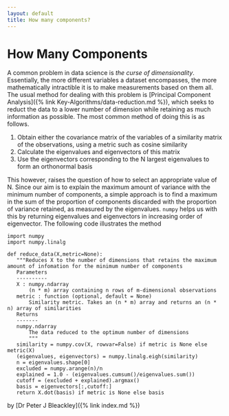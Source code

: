 ```yaml
---
layout: default
title: How many components?
---
```


# How Many Components


A common problem in data science is *the curse of dimensionality*. Essentially, the more different variables a dataset encompasses, the more mathematically intractible it is to make measurements based on them all. The usual method for dealing with this problem is [Principal Component Analysis]({% link Key-Algorithms/data-reduction.md %}), which seeks to reduct the data to a lower number of dimension while retaining as much information as possible. The most common method of doing this is as follows.

1. Obtain either the covariance matrix of the variables of a similarity matrix of the observations, using a metric such as cosine similarity
2. Calculate the eigenvalues and eigenvectors of this matrix
3. Use the eigenvectors corresponding to the N largest eigenvalues to form an orthonormal basis

This however, raises the question of how to select an appropriate value of N. Since our aim is to explain the maximum amount of variance with the minimum number of components, a simple approach is to find a maximum in the sum of the proportion of components discarded with the proportion of variance retained, as measured by the eigenvalues. `numpy` helps us with this by returning eigenvalues and eigenvectors in increasing order of eigenvector. The following code illustrates the method

    import numpy
    import numpy.linalg
    
    def reduce_data(X,metric=None):
       """Reduces X to the number of dimensions that retains the maximum amount of infomation for the minimum number of components
       Parameters
       ----------
       X : numpy.ndarray
           (n * m) array containing n rows of m-dimensional observations
       metric : function (optional, default = None)
           Similarity metric. Takes an (n * m) array and returns an (n * n) array of similarities
       Returns
       -------
       numpy.ndarray
           The data reduced to the optimum number of dimensions
           """
       similarity = numpy.cov(X, rowvar=False) if metric is None else metric(X)
       (eigenvalues, eigenvectors) = numpy.linalg.eigh(similarity)
       n = eigenvalues.shape[0]
       excluded = numpy.arange(n)/n
       explained = 1.0 - (eigenvalues.cumsum()/eigenvalues.sum())
       cutoff = (excluded + explained).argmax()
       basis = eigenvectors[:,cutoff:]
       return X.dot(basis) if metric is None else basis
       
by [Dr Peter J Bleackley]({% link index.md %})

